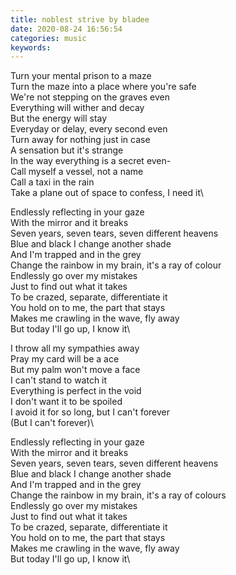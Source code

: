 ```yaml
---
title: noblest strive by bladee
date: 2020-08-24 16:56:54
categories: music
keywords:
---
```


Turn your mental prison to a maze\
Turn the maze into a place where you're safe\
We're not stepping on the graves even\
Everything will wither and decay\
But the energy will stay\
Everyday or delay, every second even\
Turn away for nothing just in case\
A sensation but it's strange\
In the way everything is a secret even-\
Call myself a vessel, not a name\
Call a taxi in the rain\
Take a plane out of space to confess, I need it\

Endlessly reflecting in your gaze\
With the mirror and it breaks\
Seven years, seven tears, seven different heavens\
Blue and black I change another shade\
And I'm trapped and in the grey\
Change the rainbow in my brain, it's a ray of colour\
Endlessly go over my mistakes\
Just to find out what it takes\
To be crazed, separate, differentiate it\
You hold on to me, the part that stays\
Makes me crawling in the wave, fly away\
But today I'll go up, I know it\

I throw all my sympathies away\
Pray my card will be a ace\
But my palm won't move a face\
I can't stand to watch it\
Everything is perfect in the void\
I don't want it to be spoiled\
I avoid it for so long, but I can't forever\
(But I can't forever)\

Endlessly reflecting in your gaze\
With the mirror and it breaks\
Seven years, seven tears, seven different heavens\
Blue and black I change another shade\
And I'm trapped and in the grey\
Change the rainbow in my brain, it's a ray of colours\
Endlessly go over my mistakes\
Just to find out what it takes\
To be crazed, separate, differentiate it\
You hold on to me, the part that stays\
Makes me crawling in the wave, fly away\
But today I'll go up, I know it\
